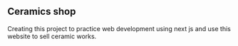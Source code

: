 ## Ceramics shop

Creating this project to practice web development using next js and use this website to sell ceramic works.
